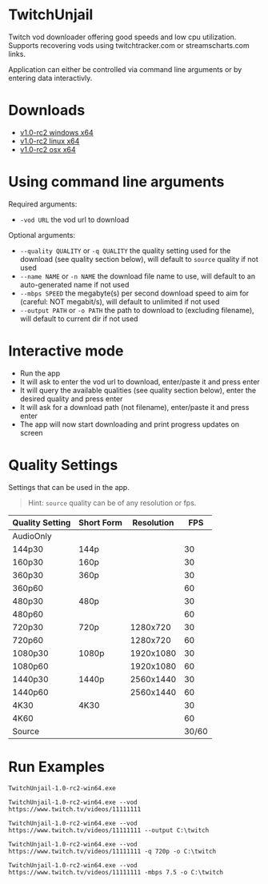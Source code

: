 # TwitchUnjail
Twitch vod downloader offering good speeds and low cpu utilization. Supports recovering vods using twitchtracker.com or streamscharts.com links.

Application can either be controlled via command line arguments or by entering data interactivly.

# Downloads

- [v1.0-rc2 windows x64](https://github.com/swent/twitch-unjail/releases/download/v1.0-rc2/TwitchUnjail-1.0-rc2-win64.exe)
- [v1.0-rc2 linux x64](https://github.com/swent/twitch-unjail/releases/download/v1.0-rc2/TwitchUnjail-1.0-rc2-linux64)
- [v1.0-rc2 osx x64](https://github.com/swent/twitch-unjail/releases/download/v1.0-rc2/TwitchUnjail-1.0-rc2-osx64)

# Using command line arguments

Required arguments:
- `-vod URL` the vod url to download

Optional arguments:
- `--quality QUALITY` or `-q QUALITY` the quality setting used for the download (see quality section below), will default to `source` quality if not used
- `--name NAME` or `-n NAME` the download file name to use, will default to an auto-generated name if not used
- `--mbps SPEED` the megabyte(s) per second download speed to aim for (careful: NOT megabit/s), will default to unlimited if not used
- `--output PATH` or `-o PATH` the path to download to (excluding filename), will default to current dir if not used

# Interactive mode

- Run the app
- It will ask to enter the vod url to download, enter/paste it and press enter
- It will query the available qualities (see quality section below), enter the desired quality and press enter
- It will ask for a download path (not filename), enter/paste it and press enter
- The app will now start downloading and print progress updates on screen

# Quality Settings

Settings that can be used in the app.
> Hint: `source` quality can be of any resolution or fps.

| Quality Setting | Short Form | Resolution | FPS   |
|-----------------|------------|------------|-------|
| AudioOnly       |            |            |       |
| 144p30          | 144p       |            | 30    |
| 160p30          | 160p       |            | 30    |
| 360p30          | 360p       |            | 30    |
| 360p60          |            |            | 60    |
| 480p30          | 480p       |            | 30    |
| 480p60          |            |            | 60    |
| 720p30          | 720p       | 1280x720   | 30    |
| 720p60          |            | 1280x720   | 60    |
| 1080p30         | 1080p      | 1920x1080  | 30    |
| 1080p60         |            | 1920x1080  | 60    |
| 1440p30         | 1440p      | 2560x1440  | 30    |
| 1440p60         |            | 2560x1440  | 60    |
| 4K30            | 4K30       |            | 30    |
| 4K60            |            |            | 60    |
| Source          |            |            | 30/60 |

# Run Examples

`TwitchUnjail-1.0-rc2-win64.exe`

`TwitchUnjail-1.0-rc2-win64.exe --vod https://www.twitch.tv/videos/11111111`

`TwitchUnjail-1.0-rc2-win64.exe --vod https://www.twitch.tv/videos/11111111 --output C:\twitch`

`TwitchUnjail-1.0-rc2-win64.exe --vod https://www.twitch.tv/videos/11111111 -q 720p -o C:\twitch`

`TwitchUnjail-1.0-rc2-win64.exe --vod https://www.twitch.tv/videos/11111111 -mbps 7.5 -o C:\twitch`
